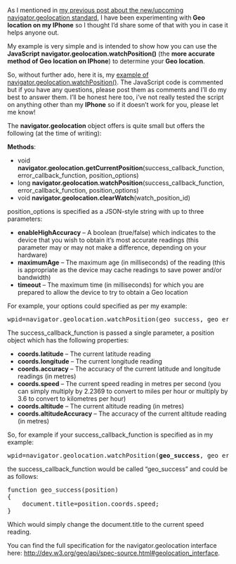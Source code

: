 <p>As I mentioned in <a href="//thedotproduct.org/how-to-get-an-accurate-geo-location-from-apple-iphone-using-navigator-geolocation-watchposition/" target="_blank">my previous post about the new/upcoming navigator.geolocation standard</a>, I have been experimenting with<strong> Geo location on my IPhone</strong> so I thought I&#8217;d share some of that with you in case it helps anyone out.</p>
<p>My example is very simple and is intended to show how you can use the <strong>JavaScript</strong> <strong>navigator.geolocation.watchPosition()</strong> (the <strong>more accurate method of Geo location on IPhone</strong>) to determine your<strong> Geo location</strong>.</p>
<p>So, without further ado, here it is, my <a href="/experiments/geo/" target="_blank">example of navigator.geolocation.watchPosition()</a>. The JavaScript code is commented but if you have any questions, please post them as comments and I&#8217;ll do my best to answer them. I&#8217;ll be honest here too, i&#8217;ve not really tested the script on anything other than my <strong>IPhone</strong> so if it doesn&#8217;t work for you, please let me know!</p>
<p>The <strong>navigator.geolocation</strong> object offers is quite small but offers the following (at the time of writing):</p>
<p><strong>Methods</strong>:</p>
<ul>
<li> void <strong>navigator.geolocation.getCurrentPosition</strong>(success_callback_function, error_callback_function, position_options)</li>
<li> long <strong>navigator.geolocation.watchPosition</strong>(success_callback_function, error_callback_function, position_options)</li>
<li> void <strong>navigator.geolocation.clearWatch</strong>(watch_position_id)</li>
</ul>
<p>position_options is specified as a JSON-style string with up to three parameters:</p>
<ul>
<li><strong>enableHighAccuracy</strong> &#8211; A boolean (true/false) which indicates to the device that you wish to obtain it&#8217;s most accurate readings (this parameter may or may not make a difference, depending on your hardware)</li>
<li><strong>maximumAge</strong> &#8211; The maximum age (in milliseconds) of the reading (this is appropriate as the device may cache readings to save power and/or bandwidth)</li>
<li><strong>timeout</strong> &#8211; The maximum time (in milliseconds) for which you are prepared to allow the device to try to obtain a Geo location</li>
</ul>
<p>For example, your options could specified as per my example:</p>
<pre>wpid=navigator.geolocation.watchPosition(geo_success, geo_error, <strong>{enableHighAccuracy:true, maximumAge:30000, timeout:27000}</strong>);</pre>
<p>The success_callback_function is passed a single parameter, a position object which has the following properties:</p>
<ul>
<li><strong>coords.latitude</strong> &#8211; The current latitude reading</li>
<li><strong>coords.longitude</strong> &#8211; The current longitude reading</li>
<li><strong>coords.accuracy</strong> &#8211; The accuracy of the current latitude and longitude readings (in metres)</li>
<li><strong>coords.speed</strong> &#8211; The current speed reading in metres per second (you can simply multiply by 2.2369 to convert to miles per hour or multiply by 3.6 to convert to kilometres per hour)</li>
<li><strong>coords.altitude</strong> &#8211; The current altitude reading (in metres)</li>
<li><strong>coords.altitudeAccuracy</strong> &#8211; The accuracy of the current altitude reading (in metres)</li>
</ul>
<p>So, for example if your success_callback_function is specified as in my example:</p>
<pre>wpid=navigator.geolocation.watchPosition(<strong>geo_success</strong>, geo_error, {enableHighAccuracy:true, maximumAge:30000, timeout:27000});
</pre>
<p>the success_callback_function would be called &#8220;geo_success&#8221; and could be as follows:</p>
<pre>function geo_success(position)
{
    document.title=position.coords.speed;
}
</pre>
<p>Which would simply change the document.title to the current speed reading.</p>
<p>You can find the full specification for the navigator.geolocation interface here: <a href="http://dev.w3.org/geo/api/spec-source.html#geolocation_interface" target="_blank">http://dev.w3.org/geo/api/spec-source.html#geolocation_interface</a>.</p>